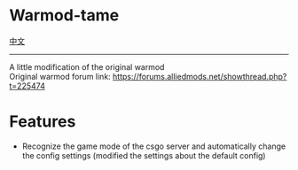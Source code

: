 # Warmod-tame
[中文](https://github.com/Robonyantame/Warmod-tame/blob/main/README_zh.md)

---  

A little modification of the original warmod  
Original warmod forum link: https://forums.alliedmods.net/showthread.php?t=225474

# Features
- Recognize the game mode of the csgo server and automatically change the config settings (modified the settings about the default config)
